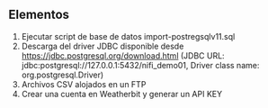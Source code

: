 ## Elementos

1. Ejecutar script  de base de datos import-postregsqlv11.sql
2. Descarga del driver JDBC disponible desde https://jdbc.postgresql.org/download.html (JDBC URL: jdbc:postgresql://127.0.0.1:5432/nifi_demo01, Driver class name: org.postgresql.Driver)
3. Archivos CSV alojados en un FTP
4. Crear una cuenta en Weatherbit y generar un API KEY
